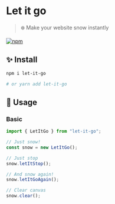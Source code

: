 # Let it go

> ❄️ Make your website snow instantly

[![npm](https://img.shields.io/npm/v/let-it-go.svg)](https://www.npmjs.com/package/let-it-go)

## ✨ Install

```sh
npm i let-it-go

# or yarn add let-it-go
```

## 🚀 Usage

### Basic

```ts
import { LetItGo } from "let-it-go";

// Just snow!
const snow = new LetItGo();

// Just stop
snow.letItStop();

// And snow again!
snow.letItGoAgain();

// Clear canvas
snow.clear();
```
